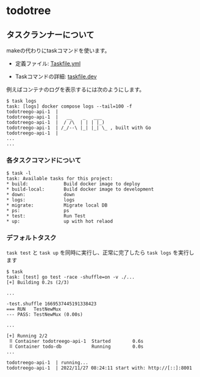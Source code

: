 # todotree


## タスクランナーについて

makeの代わりにtaskコマンドを使います。 

- 定義ファイル: [Taskfile.yml](./Taskfile.yml)

- Taskコマンドの詳細: [taskfile.dev](https://taskfile.dev)

例えばコンテナのログを表示するには次のようにします。
```
$ task logs
task: [logs] docker compose logs --tail=100 -f
todotreego-api-1  | 
todotreego-api-1  |   __    _   ___  
todotreego-api-1  |  / /\  | | | |_) 
todotreego-api-1  | /_/--\ |_| |_| \_ , built with Go 
todotreego-api-1  | 
...
...
```


### 各タスクコマンドについて
```
$ task -l
task: Available tasks for this project:
* build:             Build docker image to deploy
* build-local:       Build docker image to development
* down:              down
* logs:              logs
* migrate:           Migrate local DB
* ps:                ps
* test:              Run Test
* up:                up with hot relaod
```

### デフォルトタスク

`task test` と `task up` を同時に実行し、正常に完了したら `task logs` を実行します

```
$ task
task: [test] go test -race -shuffle=on -v ./...
[+] Building 0.2s (2/3)                            

...

-test.shuffle 1669537445191338423
=== RUN   TestNewMux
--- PASS: TestNewMux (0.00s)

...

[+] Running 2/2                                    
 ⠿ Container todotreego-api-1  Started        0.6s 
 ⠿ Container todo-db           Running        0.0s
...

todotreego-api-1  | running...
todotreego-api-1  | 2022/11/27 08:24:11 start with: http://[::]:8001

```

